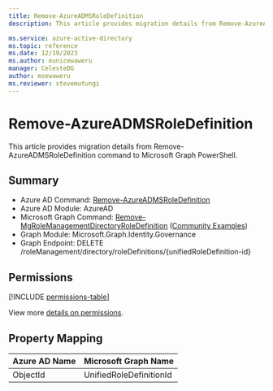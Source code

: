 ```yaml
---
title: Remove-AzureADMSRoleDefinition
description: This article provides migration details from Remove-AzureADMSRoleDefinition command to Microsoft Graph PowerShell.

ms.service: azure-active-directory
ms.topic: reference
ms.date: 12/19/2023
ms.author: eunicewaweru
manager: CelesteDG
author: msewaweru
ms.reviewer: stevemutungi
---
```


# Remove-AzureADMSRoleDefinition

This article provides migration details from Remove-AzureADMSRoleDefinition command to Microsoft Graph PowerShell.

## Summary

+ Azure AD Command: [Remove-AzureADMSRoleDefinition](/powershell/module/azuread/remove-azureadmsroledefinition)
+ Azure AD Module: AzureAD
+ Microsoft Graph Command: [Remove-MgRoleManagementDirectoryRoleDefinition](/powershell/module/microsoft.graph.identity.governance/remove-mgrolemanagementdirectoryroledefinition) ([Community Examples](https://github.com/orgs/msgraph/discussions?discussions_q=Remove-MgRoleManagementDirectoryRoleDefinition))
+ Graph Module: Microsoft.Graph.Identity.Governance
+ Graph Endpoint:  DELETE /roleManagement/directory/roleDefinitions/{unifiedRoleDefinition-id}

## Permissions

[!INCLUDE [permissions-table](~/graphref/api-reference/v1.0/includes/permissions/unifiedroledefinition-delete-permissions.md)]

View more [details on permissions](/graph/api/unifiedroledefinition-delete#permissions).

## Property Mapping

|Azure AD Name|Microsoft Graph Name|
|---|---|
|ObjectId|UnifiedRoleDefinitionId|